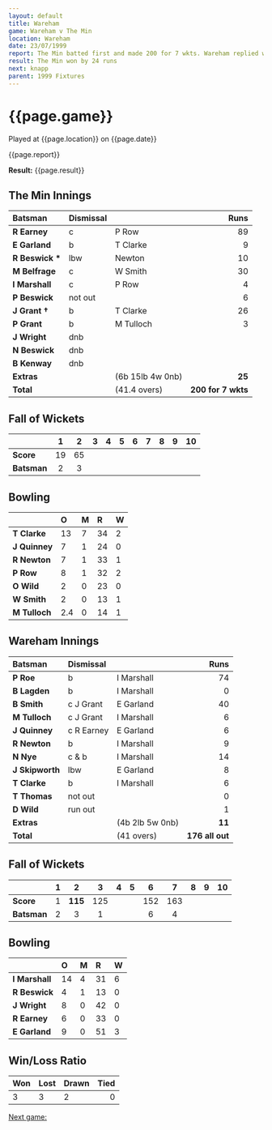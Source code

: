 ```yaml
---
layout: default
title: Wareham
game: Wareham v The Min
location: Wareham
date: 23/07/1999
report: The Min batted first and made 200 for 7 wkts. Wareham replied with 176 all out
result: The Min won by 24 runs
next: knapp
parent: 1999 Fixtures
---
```


# {{page.game}}

Played at {{page.location}} on {{page.date}}

{{page.report}}

**Result:** {{page.result}}


## The Min Innings

| Batsman | Dismissal |  | Runs |
|:---|:---|---|---:|
| **R Earney** | c | P Row | 89 |
| **E Garland** | b | T Clarke | 9 |
| **R Beswick &#42;** | lbw | Newton | 10 |
| **M Belfrage** | c | W Smith | 30 |
| **I Marshall** | c | P Row | 4 |
| **P Beswick** | not out |  | 6 |
| **J Grant &#8224;** | b | T Clarke | 26 |
| **P Grant** | b | M Tulloch | 3 |
| **J Wright** | dnb |  |  |
| **N Beswick** | dnb |  |  |
| **B Kenway** | dnb |  |  |
| **Extras** | | (6b 15lb 4w 0nb) | **25** |
| **Total** | | (41.4 overs) | ****200 for 7 wkts**** |

## Fall of Wickets

| | 1 | 2 | 3 | 4 | 5 | 6 | 7 | 8 | 9 | 10 |
|---|:---:|:---:|:---:|:---:|:---:|:---:|:---:|:---:|:---:|:---:|
| **Score** | 19 | 65 |  |  |  |  |  |  |  |  |
| **Batsman** | 2 | 3 |  |  |  |  |  |  |  |  |

## Bowling

| | O | M | R | W |
|---|:---|:---|:---|:---|
| **T Clarke** | 13 | 7 | 34 | 2 |
| **J Quinney** | 7 | 1 | 24 | 0 |
| **R Newton** | 7 | 1 | 33 | 1 |
| **P Row** | 8 | 1 | 32 | 2 |
| **O Wild** | 2 | 0 | 23 | 0 |
| **W Smith** | 2 | 0 | 13 | 1 |
| **M Tulloch** | 2.4 | 0 | 14 | 1 |

## Wareham Innings

| Batsman | Dismissal |  | Runs |
|:---|:---|---|---:|
| **P Roe** | b | I Marshall | 74 |
| **B Lagden** | b | I Marshall | 0 |
| **B Smith** | c J Grant | E Garland | 40 |
| **M Tulloch** | c J Grant | I Marshall | 6 |
| **J Quinney** | c R Earney | E Garland | 6 |
| **R Newton** | b | I Marshall | 9 |
| **N Nye** | c & b | I Marshall | 14 |
| **J Skipworth** | lbw | E Garland | 8 |
| **T Clarke** | b | I Marshall | 6 |
| **T Thomas** | not out |  | 0 |
| **D Wild** | run out |  | 1 |
| **Extras** | | (4b 2lb 5w 0nb) | **11** |
| **Total** | | (41 overs) | ****176 all out**** |

## Fall of Wickets

| | 1 | 2 | 3 | 4 | 5 | 6 | 7 | 8 | 9 | 10 |
|---|:---:|:---:|:---:|:---:|:---:|:---:|:---:|:---:|:---:|:---:|
| **Score** | 1 | **115** | 125 |  |  | 152 | 163 |  |  |  |
| **Batsman** | 2 | 3 | 1 |  |  | 6 | 4 |  |  |  |

## Bowling

| | O | M | R | W |
|---|:---|:---|:---|:---|
| **I Marshall** | 14 | 4 | 31 | 6 |
| **R Beswick** | 4 | 1 | 13 | 0 |
| **J Wright** | 8 | 0 | 42 | 0 |
| **R Earney** | 6 | 0 | 33 | 0 |
| **E Garland** | 9 | 0 | 51 | 3 |

## Win/Loss Ratio

| Won | Lost | Drawn | Tied |
|:---|:---|:---|---:|
| 3 | 3 | 2 | 0 |

[Next game:]({{page.next}})